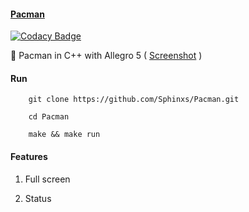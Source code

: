 
#### [Pacman](https://github.com/Sphinxs/Pacman)

[![Codacy Badge](https://api.codacy.com/project/badge/Grade/7b4cabacd3d54d49895199a748e15184)](https://www.codacy.com/app/Sphinxs/Pacman?utm_source=github.com&utm_medium=referral&utm_content=Sphinxs/Pacman&utm_campaign=Badge_Grade)

:fish_cake: Pacman in C++ with Allegro 5 ( [Screenshot](https://github.com/Sphinxs/Pacman/blob/master/screenshot.png) )

#### Run

```shell
    git clone https://github.com/Sphinxs/Pacman.git

    cd Pacman

    make && make run
```

#### Features

1.  Full screen

3. Status